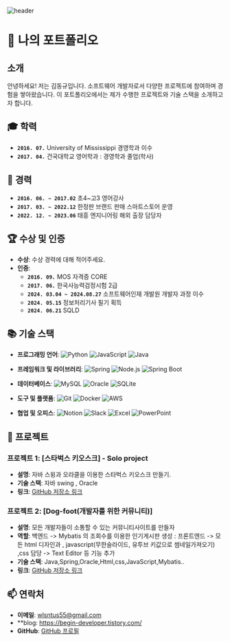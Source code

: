![header](https://capsule-render.vercel.app/api?type=waving&color=auto&height=200&section=header&text=PortFolio&fontSize=50&animation=twinkling)

# 💼 나의 포트폴리오

## 소개
안녕하세요! 저는 김동규입니다. 소프트웨어 개발자로서 다양한 프로젝트에 참여하며 경험을 쌓아왔습니다. 이 포트폴리오에서는 제가 수행한 프로젝트와 기술 스택을 소개하고자 합니다.

## 🎓 학력
- **`2016. 07.`** University of Mississippi 경영학과 이수
- **`2017. 04.`** 건국대학교 영어학과 : 경영학과 졸업(학사)

## 💼 경력
- **`2016. 06. ~ 2017.02`** 초4~고3 영어강사
- **`2017. 03. ~ 2022.12`** 한정판 브랜드 판매 스마트스토어 운영
- **`2022. 12. ~ 2023.06`** 태흥 엔지니어링 해외 출장 담당자
  
## 🏆 수상 및 인증
- **수상**: 수상 경력에 대해 적어주세요.
- **인증**:
  - **`2016. 09.`** MOS 자격증 CORE
  - **`2017. 06.`** 한국사능력검정시험 2급
  - **`2024. 03.04 ~ 2024.08.27`** 소프트웨어인재 개발원 개발자 과정 이수
  - **`2024. 05.15`** 정보처리기사 필기 획득
  - **`2024. 06.21`** SQLD
  
## 📚 기술 스택
- **프로그래밍 언어**:
  ![Python](https://img.shields.io/badge/Python-3776AB?style=for-the-badge&logo=python&logoColor=white)
  ![JavaScript](https://img.shields.io/badge/JavaScript-F7DF1E?style=for-the-badge&logo=javascript&logoColor=black)
  ![Java](https://img.shields.io/badge/Java-007396?style=for-the-badge&logo=java&logoColor=white)

- **프레임워크 및 라이브러리**:
  ![Spring](https://img.shields.io/badge/Spring-6DB33F?style=for-the-badge&logo=spring&logoColor=white)
  ![Node.js](https://img.shields.io/badge/Node.js-339933?style=for-the-badge&logo=nodedotjs&logoColor=white)
  ![Spring Boot](https://img.shields.io/badge/Spring%20Boot-6DB33F?style=for-the-badge&logo=springboot&logoColor=white)
  
- **데이터베이스**:
  ![MySQL](https://img.shields.io/badge/MySQL-4479A1?style=for-the-badge&logo=mysql&logoColor=white)
  ![Oracle](https://img.shields.io/badge/Oracle-F80000?style=for-the-badge&logo=oracle&logoColor=white)
  ![SQLite](https://img.shields.io/badge/SQLite-003B57?style=for-the-badge&logo=sqlite&logoColor=white)
  
- **도구 및 플랫폼**:
  ![Git](https://img.shields.io/badge/Git-F05032?style=for-the-badge&logo=git&logoColor=white)
  ![Docker](https://img.shields.io/badge/Docker-2496ED?style=for-the-badge&logo=docker&logoColor=white)
  ![AWS](https://img.shields.io/badge/AWS-232F3E?style=for-the-badge&logo=amazonaws&logoColor=white)
  
- **협업 및 오피스**:
  ![Notion](https://img.shields.io/badge/Notion-000000?style=for-the-badge&logo=notion&logoColor=white)
  ![Slack](https://img.shields.io/badge/Slack-4A154B?style=for-the-badge&logo=slack&logoColor=white)
  ![Excel](https://img.shields.io/badge/Excel-217346?style=for-the-badge&logo=microsoftexcel&logoColor=white)
  ![PowerPoint](https://img.shields.io/badge/PowerPoint-B7472A?style=for-the-badge&logo=microsoftpowerpoint&logoColor=white)

## 🔧 프로젝트
### 프로젝트 1: [스타벅스 키오스크] - Solo project
- **설명**: 자바 스윙과 오라클을 이용한 스타벅스 키오스크 만들기.
- **기술 스택**: 자바 swing , Oracle
- **링크**: [GitHub 저장소 링크](https://github.com/dongkyukim1/java_swing1)

### 프로젝트 2: [Dog-foot(개발자를 위한 커뮤니티)]
- **설명**: 모든 개발자들이 소통할 수 있는 커뮤니티사이트를 만들자
- **역할**: 백엔드 -> Mybatis 의 조회수를 이용한 인기게시판 생성
          : 프론트엔드 -> 모든 html 디자인과 , javascript(무한슬라이드, 유투브 키값으로 썸네일가져오기) ,css 담당
                      -> Text Editor 등 기능 추가  
- **기술 스택**: Java,Spring,Oracle,Html,css,JavaScript,Mybatis..
- **링크**: [GitHub 저장소 링크](https://github.com/dongkyukim1/dog_foot)


## 📫 연락처
- **이메일**: wlsntus55@gmail.com
- **blog:  https://begin-developer.tistory.com/
- **GitHub**: [GitHub 프로필](https://github.com/dongkyukim1)

